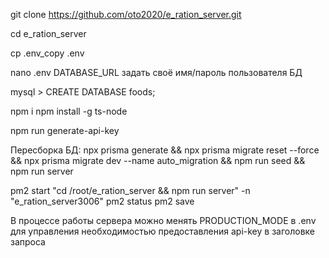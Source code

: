 git clone https://github.com/oto2020/e_ration_server.git

cd e_ration_server

cp .env_copy .env

nano .env
DATABASE_URL задать своё имя/пароль пользователя БД

mysql > CREATE DATABASE foods;

npm i
npm install -g ts-node

npm run generate-api-key

Пересборка БД:
npx prisma generate && npx prisma migrate reset --force && npx prisma migrate dev --name auto_migration && npm run seed && npm run server


pm2 start "cd /root/e_ration_server && npm run server" -n "e_ration_server3006"
pm2 status
pm2 save

В процессе работы сервера можно менять PRODUCTION_MODE в .env для управления необходимостью предоставления api-key в заголовке запроса